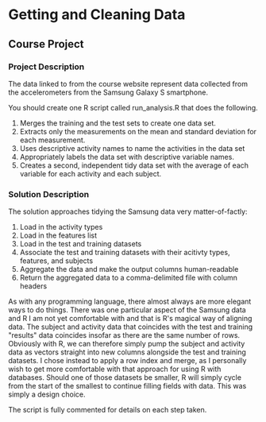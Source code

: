 # Getting and Cleaning Data

## Course Project

### Project Description
The data linked to from the course website represent data collected from the accelerometers from the Samsung Galaxy S smartphone.

You should create one R script called run_analysis.R that does the following. 

1. Merges the training and the test sets to create one data set.
2. Extracts only the measurements on the mean and standard deviation for each measurement. 
3. Uses descriptive activity names to name the activities in the data set
4. Appropriately labels the data set with descriptive variable names. 
5. Creates a second, independent tidy data set with the average of each variable for each activity and each subject. 

### Solution Description
The solution approaches tidying the Samsung data very matter-of-factly:
1. Load in the activity types
2. Load in the features list
3. Load in the test and training datasets
4. Associate the test and training datasets with their acitivty types, features, and subjects
5. Aggregate the data and make the output columns human-readable
6. Return the aggregated data to a comma-delimited file with column headers

As with any programming language, there almost always are more elegant ways to do things.  There was one particular aspect of the Samsung data and R I am not yet comfortable with and that is R's magical way of aligning data.  The subject and activity data that coincides with the test and training "results" data coincides insofar as there are the same number of rows.  Obviously with R, we can therefore simply pump the subject and activity data as vectors straight into new columns alongside the test and training datasets.  I chose instead to apply a row index and merge, as I personally wish to get more comfortable with that approach for using R with databases.  Should one of those datasets be smaller, R will simply cycle from the start of the smallest to continue filling fields with data.  This was simply a design choice.

The script is fully commented for details on each step taken.
